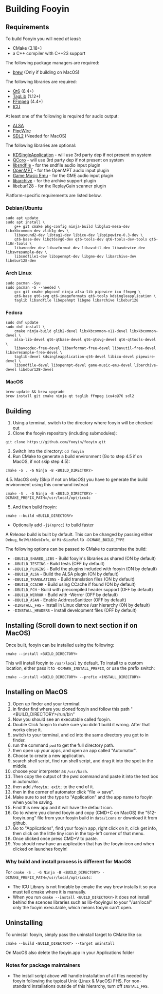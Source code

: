 # Building Fooyin

## Requirements

To build Fooyin you will need *at least*:

- CMake (3.18+)
- a C++ compiler with C++23 support

The following package managers are required:
* [brew](https://brew.sh) (Only if building on MacOS)

The following libraries are required:

* [Qt6](https://www.qt.io) (6.4+)
* [TagLib](https://taglib.org) (1.12+)
* [FFmpeg](https://ffmpeg.org) (4.4+)
* [ICU](https://icu.unicode.org/)

At least one of the following is required for audio output:

* [ALSA](https://alsa-project.org)
* [PipeWire](https://pipewire.org)
* [SDL2](https://www.libsdl.org) (Needed for MacOS)

The following libraries are optional:
* [KDSingleApplication](https://github.com/KDAB/KDSingleApplication) - will use 3rd party dep if not present on system
* [QCoro](https://github.com/qcoro/qcoro) - will use 3rd party dep if not present on system
* [libsndfile](https://libsndfile.github.io/libsndfile) - for the sndfile audio input plugin
* [OpenMPT](https://lib.openmpt.org/libopenmpt) - for the OpenMPT audio input plugin
* [Game Music Emu](https://github.com/libgme/game-music-emu) - for the GME audio input plugin
* [libarchive](https://www.libarchive.org) - for the archive support plugin
* [libebur128](https://github.com/jiixyj/libebur128) - for the ReplayGain scanner plugin

Platform-specific requirements are listed below.

### Debian/Ubuntu

```
sudo apt update
sudo apt install \
    g++ git cmake pkg-config ninja-build libglu1-mesa-dev libxkbcommon-dev zlib1g-dev \
    libasound2-dev libtag1-dev libicu-dev libpipewire-0.3-dev \
    qt6-base-dev libqt6svg6-dev qt6-tools-dev qt6-tools-dev-tools qt6-l10n-tools \
    libavcodec-dev libavformat-dev libavutil-dev libavdevice-dev libswresample-dev \
    libsndfile1-dev libopenmpt-dev libgme-dev libarchive-dev libebur128-dev
```

### Arch Linux

```
sudo pacman -Syu
sudo pacman -S --needed \
    gcc git cmake pkgconf ninja alsa-lib pipewire icu ffmpeg \
    qt6-base qt6-svg qt6-imageformats qt6-tools kdsingleapplication \
    taglib libsndfile libopenmpt libgme libarchive libebur128
```

### Fedora

```
sudo dnf update
sudo dnf install \
    cmake ninja-build glib2-devel libxkbcommon-x11-devel libxkbcommon-devel \
    alsa-lib-devel qt6-qtbase-devel qt6-qtsvg-devel qt6-qttools-devel \
    libavcodec-free-devel libavformat-free-devel libavutil-free-devel libswresample-free-devel \
    taglib-devel kdsingleapplication-qt6-devel libicu-devel pipewire-devel \
    libsndfile-devel libopenmpt-devel game-music-emu-devel libarchive-devel libebur128-devel
```

### MacOS

```
brew update && brew upgrade
brew install git cmake ninja qt taglib ffmpeg icu4c@76 sdl2
```

## Building

1. Using a terminal, switch to the directory where fooyin will be checked out
2. Clone the fooyin repository (including submodules):

```
git clone https://github.com/fooyin/fooyin.git
```

3. Switch into the directory: `cd fooyin`
4. Run CMake to generate a build environment (Go to step 4.5 if on MacOS, if not skip step 4.5):

```
cmake -S . -G Ninja -B <BUILD_DIRECTORY>
```

4.5. MacOS only (Skip if not on MacOS)
you have to generate the build environment using this command instead

```
cmake -S . -G Ninja -B <BUILD_DIRECTORY> -DCMAKE_PREFIX_PATH=/usr/local/opt/icu4c
```

5. And then build fooyin:

```
cmake --build <BUILD_DIRECTORY>
```

* Optionally add `-j$(nproc)` to build faster

A *Release* build is built by default. This can be changed by passing either
`Debug`, `RelWithDebInfo`, or `MinSizeRel` to `-DCMAKE_BUILD_TYPE`

The following options can be passed to CMake to customise the build:

* `-DBUILD_SHARED_LIBS` - Build fooyin's libraries as shared (ON by default)
* `-DBUILD_TESTING` - Build tests (OFF by default)
* `-DBUILD_PLUGINS` - Build the plugins included with fooyin (ON by default)
* `-DBUILD_ALSA` - Build the ALSA plugin (ON by default)
* `-DBUILD_TRANSLATIONS` - Build translation files (ON by default)
* `-DBUILD_CCACHE` - Build using CCache if found (ON by default)
* `-DBUILD_PCH` - Build with precompiled header support (OFF by default)
* `-DBUILD_WERROR` - Build with -Werror (OFF by default)
* `-DBUILD_ASAN` - Enable AddressSanitizer (OFF by default)
* `-DINSTALL_FHS` - Install in Linux distros /usr hierarchy (ON by default)
* `-DINSTALL_HEADERS` - Install development files (OFF by default)

## Installing (Scroll down to next section if on MacOS)

Once built, fooyin can be installed using the following:

```
cmake --install <BUILD_DIRECTORY>
```

This will install fooyin to `/usr/local` by default.
To install to a custom location, either pass it to `-DCMAKE_INSTALL_PREFIX`, or
use the prefix switch:

```
cmake --install <BUILD_DIRECTORY> --prefix <INSTALL_DIRECTORY>
```

## Installing on MacOS
1. Open up finder and your terminal.
2. in finder find where you cloned fooyin and follow this path "<BUILD_DIRECTORY>/run/bin"
3. Now you should see an executable called fooyin.
4. Double Click fooyin to make sure you didn't build it wrong. After that works close it.
5. switch to your terminal, and cd into the same directory you got to in finder.
6. run the command ```pwd``` to get the full directory path.
7. then open up your apps, and open an app called "Automator".
8. Choose to create a new application.
9. search shell script, find run shell script, and drag it into the spot in the middle.
10. choose your interpreter as ```/usr/bash```.
11. Then copy the output of the pwd command and paste it into the text box in automator.
12. then add ```/fooyin; exit;``` to the end of it.
13. then in the corner of automator click "file -> save".
14. Make sure to set the type to "Application" and the app name to fooyin when you're saving.
15. Find this new app and it will have the default icon.
16. Go to where you cloned fooyin and copy (CMD+C on MacOS) the "512-fooyin.png" file from your fooyin build in ```data/icons``` or download it from github.
17. Go to "Applications", find your fooyin app, right click on it, click get info, then click on the little tiny icon in the top-left corner of that menu.
18. Once clicked once press CMD+V to paste.
19. You should now have an application that has the fooyin icon and when clicked on launches fooyin!

### Why build and install process is different for MacOS
For ```cmake -S . -G Ninja -B <BUILD_DIRECTORY> -DCMAKE_PREFIX_PATH=/usr/local/opt/icu4c```:
  - The ICU Library is not findable by cmake the way brew installs it so you must tell cmake where it is manually.
  - When you run ```cmake --install <BUILD_DIRECTORY>``` it does not install behind the scences libraries such as lib-fooyingui to your "/usr/local" only the fooyin executable, which means fooyin can't open.

## Uninstalling

To uninstall fooyin, simply pass the uninstall target to CMake like so:

```
cmake --build <BUILD_DIRECTORY> --target uninstall
```

On MacOS also delete the fooyin.app in your Applications folder

### Notes for package maintainers

* The install script above will handle installation of all files needed by fooyin following the typical Unix (Linux & MacOS) FHS.
For non-standard installations outside of this hierarchy, turn off `INSTALL_FHS`.
